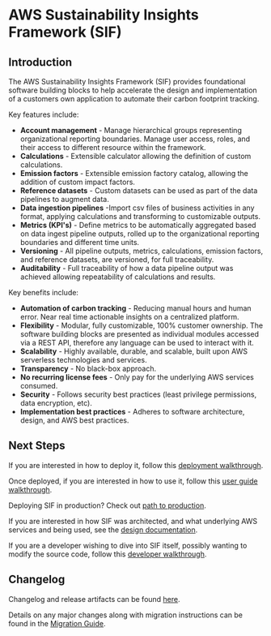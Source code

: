 # AWS Sustainability Insights Framework (SIF)

## Introduction

The AWS Sustainability Insights Framework (SIF) provides foundational software building blocks to help accelerate the design and implementation of a customers own application to automate their carbon footprint tracking.

Key features include:

- **Account management** - Manage hierarchical groups representing organizational reporting boundaries. Manage user access, roles, and their access to different resource within the framework.
- **Calculations** - Extensible calculator allowing the definition of custom calculations.
- **Emission factors** - Extensible emission factory catalog, allowing the addition of custom impact factors.
- **Reference datasets** - Custom datasets can be used as part of the data pipelines to augment data.
- **Data ingestion pipelines** -Import csv files of business activities in any format, applying calculations and transforming to customizable outputs.
- **Metrics (KPI's)** - Define metrics to be automatically aggregated based on data ingest pipeline outputs, rolled up to the organizational reporting boundaries and different time units.
- **Versioning** - All pipeline outputs, metrics, calculations, emission factors, and reference datasets, are versioned, for full traceability.
- **Auditability** - Full traceability of how a data pipeline output was achieved allowing repeatability of calculations and results.

Key benefits include:

- **Automation of carbon tracking** - Reducing manual hours and human error. Near real time actionable insights on a centralized platform.
- **Flexibility** - Modular, fully customizable, 100% customer ownership. The software building blocks are presented as individual modules accessed via a REST API, therefore any language can be used to interact with it.
- **Scalability** - Highly available, durable, and scalable, built upon AWS serverless technologies and services.
- **Transparency** - No black-box approach.
- **No recurring license fees** - Only pay for the underlying AWS services consumed.
- **Security** - Follows security best practices (least privilege permissions, data encryption, etc).
- **Implementation best practices** - Adheres to software architecture, design, and AWS best practices.

## Next Steps

If you are interested in how to deploy it, follow this [deployment walkthrough](docs/deployment/walkthrough.md).

Once deployed, if you are interested in how to use it, follow this [user guide walkthrough](docs/walkthrough.md).

Deploying SIF in production? Check out [path to production](docs/deployment/path_to_production.md).

If you are interested in how SIF was architected, and what underlying AWS services and being used, see the [design documentation](docs/design.md).

If you are a developer wishing to dive into SIF itself, possibly wanting to modify the source code, follow this [developer walkthrough](docs/developer_walkthrough.md).

## Changelog

Changelog and release artifacts can be found [here](https://gitlab.aws.dev/sif/sif-core/-/releases).

Details on any major changes along with migration instructions can be found in the [Migration Guide](./docs/migration.md).
